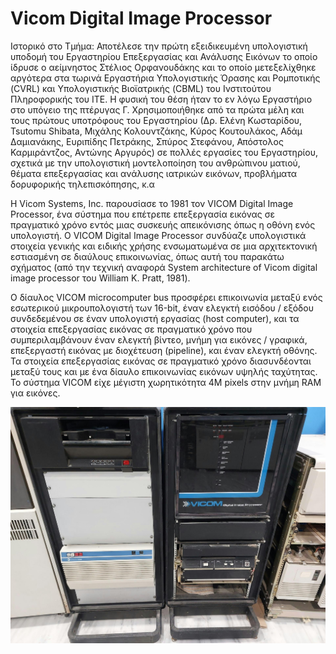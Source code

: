 # Vicom Digital Image Processor

Ιστορικό στο Τμήμα: Αποτέλεσε την πρώτη εξειδικευμένη υπολογιστική υποδομή του Εργαστηρίου Επεξεργασίας και Ανάλυσης Εικόνων το οποίο ίδρυσε ο αείμνηστος Στέλιος Ορφανουδάκης και το οποίο μετεξελίχθηκε αργότερα στα τωρινά Εργαστήρια Υπολογιστικής Όρασης και Ρομποτικής (CVRL)  και Υπολογιστικής Βιοϊατρικής (CBML)  του Ινστιτούτου Πληροφορικής του ΙΤΕ. Η φυσική του θέση ήταν το εν λόγω Εργαστήριο στο υπόγειο της πτέρυγας Γ. Χρησιμοποιήθηκε από τα πρώτα μέλη και τους πρώτους υποτρόφους του Εργαστηρίου (Δρ. Ελένη Κωσταρίδου, Tsutomu Shibata, Μιχάλης Κολουντζάκης, Κύρος Κουτουλάκος, Αδάμ Δαμιανάκης, Ευριπίδης Πετράκης, Σπύρος Στεφάνου, Απόστολος Καρμιράντζος,  Αντώνης Αργυρός) σε πολλές εργασίες του Εργαστηρίου, σχετικά με την υπολογιστική μοντελοποίηση του ανθρώπινου ματιού, θέματα επεξεργασίας και ανάλυσης ιατρικών εικόνων, προβλήματα δορυφορικής τηλεπισκόπησης, κ.α

Η Vicom Systems, Inc. παρουσίασε το 1981 τον VICOM Digital Image Processor, ένα σύστημα που επέτρεπε επεξεργασία εικόνας σε πραγματικό χρόνο εντός μιας συσκευής απεικόνισης όπως η οθόνη ενός υπολογιστή. Ο VICOM Digital Image Processor συνδύαζε υπολογιστικά στοιχεία γενικής και ειδικής χρήσης ενσωματωμένα σε μια αρχιτεκτονική εστιασμένη σε διαύλους επικοινωνίας, όπως αυτή του παρακάτω σχήματος (από την τεχνική αναφορά System architecture of Vicom digital image processor του William K. Pratt, 1981).

Ο δίαυλος VICOM microcomputer bus προσφέρει επικοινωνία μεταξύ ενός εσωτερικού μικρουπολογιστή των 16-bit, έναν ελεγκτή εισόδου / εξόδου συνδεδεμένου σε έναν υπολογιστή εργασίας (host computer), και τα στοιχεία επεξεργασίας εικόνας σε πραγματικό χρόνο που συμπεριλαμβάνουν έναν ελεγκτή βίντεο, μνήμη για εικόνες / γραφικά, επεξεργαστή εικόνας με διοχέτευση (pipeline), και έναν ελεγκτή οθόνης. Τα στοιχεία επεξεργασίας εικόνας σε πραγματικό χρόνο διασυνδέονται μεταξύ τους και με ένα δίαυλο επικοινωνίας εικόνων υψηλής ταχύτητας. Το σύστημα VICOM είχε μέγιστη χωρητικότητα 4Μ pixels στην μνήμη RAM για εικόνες.

![Vicom Digital Image Processor](../assets/images/vicom-image-processor-a.jpg)